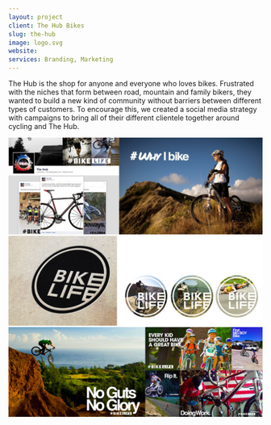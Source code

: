 ```yaml
---
layout: project
client: The Hub Bikes
slug: the-hub
image: logo.svg 
website: 
services: Branding, Marketing
---
```


The Hub is the shop for anyone and everyone who loves bikes. Frustrated with the niches that form between road, mountain and family bikers, they wanted to build a new kind of community without barriers between different types of customers. To encourage this, we created a social media strategy with campaigns to bring all of their different clientele together around cycling and The Hub.

![the-hub-bikes](/images/client-assets/the-hub-bikes/01.jpg)
![the-hub-bikes](/images/client-assets/the-hub-bikes/02.jpg)
![the-hub-bikes](/images/client-assets/the-hub-bikes/03.jpg)
